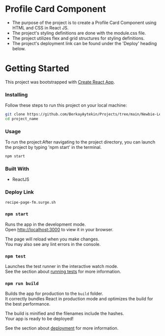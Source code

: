 <h1>Profile Card Component</h1>
<ul>
    <li>The purpose of the project is to create a Profile Card Component using HTML and CSS in React JS.</li>
    <li>The project's styling definitions are done with the module.css file.</li>
    <li>The project utilizes flex and grid structures for styling definitions.</li>
    <li>The project's deployment link can be found under the 'Deploy' heading below.</li>
</ul>

<h1>Getting Started</h1>
<p>This project was bootstrapped with <a href="https://github.com/facebook/create-react-app">Create React App</a>.</p>

<h3>Installing</h3>
<p>Follow these steps to run this project on your local machine:</p>

```bash
git clone https://github.com/BerkayAytekin/Projects/tree/main/Newbie-Level-Projects/profile-card-component
cd project_name
```

<h3>Usage</h3>
<p>To run the project:After navigating to the project directory, you can launch the project by typing 'npm start' in the terminal.</p>

```bash
npm start
```

<h3>Built With</h3>
<ul>
    <li>ReactJS</li>
</ul>

<h3>Deploy Link</h3>

```bash
recipe-page-fm.surge.sh
```

### `npm start`

Runs the app in the development mode.\
Open [http://localhost:3000](http://localhost:3000) to view it in your browser.

The page will reload when you make changes.\
You may also see any lint errors in the console.

### `npm test`

Launches the test runner in the interactive watch mode.\
See the section about [running tests](https://facebook.github.io/create-react-app/docs/running-tests) for more information.

### `npm run build`

Builds the app for production to the `build` folder.\
It correctly bundles React in production mode and optimizes the build for the best performance.

The build is minified and the filenames include the hashes.\
Your app is ready to be deployed!

See the section about [deployment](https://facebook.github.io/create-react-app/docs/deployment) for more information.
